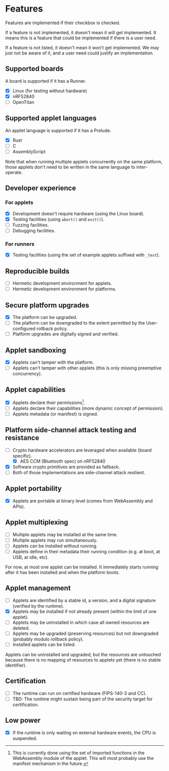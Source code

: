 # Features

Features are implemented if their checkbox is checked.

If a feature is not implemented, it doesn't mean it will get implemented. It means this is a feature
that could be implemented if there is a user need.

If a feature is not listed, it doesn't mean it won't get implemented. We may just not be aware of
it, and a user need could justify an implementation.

## Supported boards

A board is supported if it has a Runner.

- [x] Linux (for testing without hardware)
- [x] nRF52840
- [ ] OpenTitan

## Supported applet languages

An applet language is supported if it has a Prelude.

- [x] Rust
- [ ] C
- [ ] AssemblyScript

Note that when running multiple applets concurrently on the same platform, those applets don't need
to be written in the same language to inter-operate.

## Developer experience

### For applets

- [x] Development doesn't require hardware (using the Linux board).
- [x] Testing facilities (using `abort()` and `exit()`).
- [ ] Fuzzing facilities.
- [ ] Debugging facilities.

### For runners

- [x] Testing facilities (using the set of example applets suffixed with `_test`).

## Reproducible builds

- [ ] Hermetic development environment for applets.
- [ ] Hermetic development environment for platforms.

## Secure platform upgrades

- [x] The platform can be upgraded.
- [ ] The platform can be downgraded to the extent permitted by the User-configured rollback policy.
- [ ] Platform upgrades are digitally signed and verified.

## Applet sandboxing

- [x] Applets can't tamper with the platform.
- [ ] Applets can't tamper with other applets (this is only missing preemptive concurrency).

## Applet capabilities

- [x] Applets declare their permissions[^applet-perms].
- [ ] Applets declare their capabilities (more dynamic concept of permission).
- [ ] Applets metadata (or manifest) is signed.

[^applet-perms]: This is currently done using the set of imported functions in the WebAssembly
    module of the applet. This will most probably use the manifest mechanism in the future.

## Platform side-channel attack testing and resistance

- [ ] Crypto hardware accelerators are leveraged when available (board specific).
   - [x] AES CCM (Bluetooth spec) on nRF52840
- [x] Software crypto primitives are provided as fallback.
- [ ] Both of those implementations are side-channel attack resilient.

## Applet portability

- [x] Applets are portable at binary level (comes from WebAssembly and APIs).

## Applet multiplexing

- [ ] Multiple applets may be installed at the same time.
- [ ] Multiple applets may run simultaneously.
- [ ] Applets can be installed without running.
- [ ] Applets define in their metadata their running condition (e.g. at boot, at USB, at idle, etc).

For now, at most one applet can be installed. It immediately starts running after it has been
installed and when the platform boots.

## Applet management

- [ ] Applets are identified by a stable id, a version, and a digital signature (verified by the
      runtime).
- [x] Applets may be installed if not already present (within the limit of one applet).
- [ ] Applets may be uninstalled in which case all owned resources are deleted.
- [ ] Applets may be upgraded (preserving resources) but not downgraded (probably modulo rollback
      policy).
- [ ] Installed applets can be listed.

Applets can be uninstalled and upgraded, but the resources are untouched because there is no mapping
of resources to applets yet (there is no stable identifier).

## Certification

- [ ] The runtime can run on certified hardware (FIPS-140-3 and CC).
- [ ] TBD: The runtime might sustain being part of the security target for certification.

## Low power

- [x] If the runtime is only waiting on external hardware events, the CPU is suspended.
